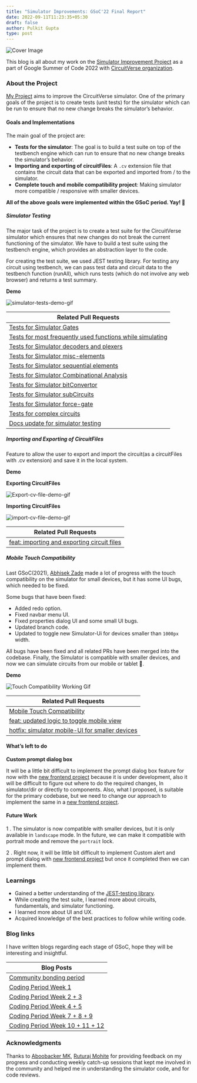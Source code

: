 ```yaml
---
title: "Simulator Improvements: GSoC'22 Final Report"
date: 2022-09-11T11:23:35+05:30
draft: false
author: Pulkit Gupta
type: post
---
```


![Cover Image](/images/pulkitGupta_phase_1_blog/cover_final.png)

This blog is all about my work on the [Simulator Improvement Project](https://github.com/CircuitVerse/CircuitVerse/wiki/GSoC%2722-Project-List#project-4---circuitverse-simulator-improvements) as a part of Google Summer of Code 2022 with [CircuitVerse organization](https://github.com/circuitverse).

### About the Project

[My Project](https://github.com/CircuitVerse/CircuitVerse/wiki/GSoC%2722-Project-List#project-4---circuitverse-simulator-improvements) aims to improve the CircuitVerse simulator. One of the primary goals of the project is to create tests (unit tests) for the simulator which can be run to ensure that no new change breaks the simulator’s behavior.

#### Goals and Implementations

The main goal of the project are:

- **Tests for the simulator**: The goal is to build a test suite on top of the testbench engine which can run to ensure that no new change breaks the simulator’s behavior.
- **Importing and exporting of circuitFiles**: A `.cv` extension file that contains the circuit data that can be exported and imported from / to the simulator.
- **Complete touch and mobile compatibility project**: Making simulator more compatible / responsive with smaller devices.

**All of the above goals were implemented within the GSoC period. Yay! 🎉**

##### Simulator Testing

The major task of the project is to create a test suite for the CircuitVerse simulator which ensures that new changes do not break the current functioning of the simulator. We have to build a test suite using the testbench engine, which provides an abstraction layer to the code.

For creating the test suite, we used JEST testing library. For testing any circuit using testbench, we can pass test data and circuit data to the testbench function (runAll), which runs tests (which do not involve any web browser) and returns a test summary.

**Demo**

![simulator-tests-demo-gif](/images/pulkitGupta_phase_1_blog/simulator-tests-final.gif)

| Related Pull Requests                                                                                               |
| ------------------------------------------------------------------------------------------------------------------- |
| [Tests for Simulator Gates](https://github.com/CircuitVerse/CircuitVerse/pull/3162)                                 |
| [Tests for most frequently used functions while simulating](https://github.com/CircuitVerse/CircuitVerse/pull/3172) |
| [Tests for Simulator decoders and plexers](https://github.com/CircuitVerse/CircuitVerse/pull/3186)                  |
| [Tests for Simulator misc-elements](https://github.com/CircuitVerse/CircuitVerse/pull/3191)                         |
| [Tests for Simulator sequential elements](https://github.com/CircuitVerse/CircuitVerse/pull/3193)                   |
| [Tests for Simulator Combinational Analysis](https://github.com/CircuitVerse/CircuitVerse/pull/3204)                |
| [Tests for Simulator bitConvertor](https://github.com/CircuitVerse/CircuitVerse/pull/3207)                          |
| [Tests for Simulator subCircuits](https://github.com/CircuitVerse/CircuitVerse/pull/3212)                           |
| [Tests for Simulator force-gate](https://github.com/CircuitVerse/CircuitVerse/pull/3221)                            |
| [Tests for complex circuits](https://github.com/CircuitVerse/CircuitVerse/pull/3244)                                |
| [Docs update for simulator testing](https://github.com/CircuitVerse/CircuitVerse/pull/3261)                         |

##### Importing and Exporting of CircuitFiles

Feature to allow the user to export and import the circuit(as a circuitFiles with .cv extension) and save it in the local system.

**Demo**

**Exporting CircuitFiles**

![Export-cv-file-demo-gif](/images/pulkitGupta_phase_1_blog/export.gif)

**Importing CircuitFiles**

![import-cv-file-demo-gif](/images/pulkitGupta_phase_1_blog/import.gif)

| Related Pull Requests                                                                                 |
| ----------------------------------------------------------------------------------------------------- |
| [feat: importing and exporting circuit files](https://github.com/CircuitVerse/CircuitVerse/pull/3222) |

##### Mobile Touch Compatibility

Last GSoC(2021), [Abhisek Zade](https://blog.circuitverse.org/author/abhishek-zade/) made a lot of progress with the touch compatibility on the simulator for small devices, but it has some UI bugs, which needed to be fixed.

Some bugs that have been fixed:

- Added redo option.
- Fixed navbar menu UI.
- Fixed properties dialog UI and some small UI bugs.
- Updated branch code.
- Updated to toggle new Simulator-Ui for devices smaller than `1000px` width.

All bugs have been fixed and all related PRs have been merged into the codebase. Finally, the Simulator is compatible with smaller devices, and now we can simulate circuits from our mobile or tablet 🥳.

**Demo**

![Touch Compatibility Working Gif](/images/pulkitGupta_phase_1_blog/TouchWorking.gif)

| Related Pull Requests                                                                                     |
| --------------------------------------------------------------------------------------------------------- |
| [Mobile Touch Compatibility](https://github.com/CircuitVerse/CircuitVerse/pull/3236)                      |
| [feat: updated logic to toggle mobile view](https://github.com/CircuitVerse/CircuitVerse/pull/3268)       |
| [hotfix: simulator mobile-UI for smaller devices](https://github.com/CircuitVerse/CircuitVerse/pull/3272) |

#### What’s left to do

**Custom prompt dialog box**

It will be a little bit difficult to implement the prompt dialog box feature for now with the [new frontend project](https://github.com/CircuitVerse/cv-frontend-vue) because it is under development, also it will be difficult to figure out where to do the required changes, In simulator/dir or directly to components.
Also, what I proposed, is suitable for the primary codebase, but we need to change our approach to implement the same in a [new frontend project](https://github.com/CircuitVerse/cv-frontend-vue).

#### Future Work

1 . The simulator is now compatible with smaller devices, but it is only available in `landscape` mode. In the future, we can make it compatible with portrait mode and remove the `portrait` lock.

2 . Right now, it will be little bit difficult to implement Custom alert and prompt dialog with [new frontend project](https://github.com/CircuitVerse/cv-frontend-vue) but once it completed then we can implement them.

### Learnings

- Gained a better understanding of the [JEST-testing library](https://jestjs.io/).
- While creating the test suite, I learned more about circuits, fundamentals, and simulator functioning.
- I learned more about UI and UX.
- Acquired knowledge of the best practices to follow while writing code.

### Blog links

I have written blogs regarding each stage of GSoC, hope they will be interesting and insightful.

| Blog Posts                                                                                      |
| ----------------------------------------------------------------------------------------------- |
| [Community bonding period](https://dev.to/pulkit30/community-bonding-period-gsoc22-428o)        |
| [Coding Period Week 1](https://dev.to/pulkit30/coding-period-week-1-gsoc22-c96)                 |
| [Coding Period Week 2 + 3](https://dev.to/pulkit30/coding-period-gsoc22-week-2-3-4dp3)          |
| [Coding Period Week 4 + 5](https://dev.to/pulkit30/coding-period-gsoc22-week-4-5-4l6l)          |
| [Coding Period Week 7 + 8 + 9](https://dev.to/pulkit30/coding-period-gsoc22-week-7-8-9-2836)    |
| [Coding Period Week 10 + 11 + 12](https://dev.to/pulkit30/coding-period-gsoc22-week-10-11-3ep8) |

### Acknowledgments

Thanks to [Aboobacker MK](https://github.com/tachyons), [Ruturaj Mohite](https://github.com/gr455) for providing feedback on my progress and conducting weekly catch-up sessions that kept me involved in the community and helped me in understanding the simulator code, and for code reviews.
